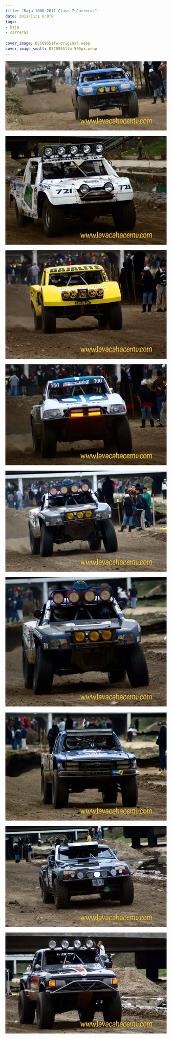 ```yaml
---
title: "Baja 1000 2011 Clase 7 Carreras"
date: 2011/11/1 8:0:0
tags: 
- baja
- carreras

cover_image: DSC09551fw-original.webp
cover_image_small: DSC09551fw-500px.webp
---
```

[![](DSC09551fw-800px.webp)](DSC09551fw-original.webp)

  

[![](DSC09557fw-800px.webp)](DSC09557fw-original.webp)

  

[![](DSC09562fw-800px.webp)](DSC09562fw-original.webp)

  

[![](DSC09567fw-800px.webp)](DSC09567fw-original.webp)

  

[![](DSC09573fw-800px.webp)](DSC09573fw-original.webp)

  

[![](DSC09574fw-800px.webp)](DSC09574fw-original.webp)

  

[![](DSC09601fw-800px.webp)](DSC09601fw-original.webp)

  

[![](DSC09612fw-800px.webp)](DSC09612fw-original.webp)

  

[![](DSC09659fw-800px.webp)](DSC09659fw-original.webp)
